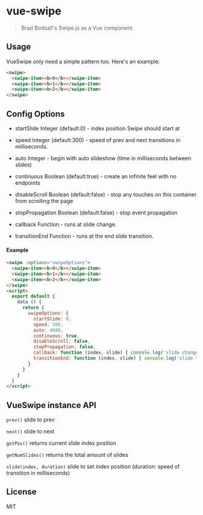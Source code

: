 # vue-swipe

> Brad Birdsall's Swipe.js as a Vue component.

## Usage

VueSwipe only need a simple pattern too. Here's an example:

```html
<swipe>
  <swipe-item><b>0</b></swipe-item>
  <swipe-item><b>1</b></swipe-item>
  <swipe-item><b>2</b></swipe-item>
</swipe>
```

## Config Options

- startSlide Integer (default:0) - index position Swipe should start at

- speed Integer (default:300) - speed of prev and next transitions in milliseconds.

- auto Integer - begin with auto slideshow (time in milliseconds between slides)

- continuous Boolean (default:true) - create an infinite feel with no endpoints

- disableScroll Boolean (default:false) - stop any touches on this container from scrolling the page

- stopPropagation Boolean (default:false) - stop event propagation

- callback Function - runs at slide change.

- transitionEnd Function - runs at the end slide transition.

#### Example

```html
<swipe :options="swipeOptions">
  <swipe-item><b>0</b></swipe-item>
  <swipe-item><b>1</b></swipe-item>
  <swipe-item><b>2</b></swipe-item>
</swipe>
<script>
  export default {
    data () {
      return {
        swipeOptions: {
          startSlide: 0,
          speed: 300,
          auto: 4000,
          continuous: true,
          disableScroll: false,
          stopPropagation: false,
          callback: function (index, slide) { console.log('slide changes') },
          transitionEnd: function (index, slide) { console.log('slide transition ends') }
        }
      }
    }
  }
</script>
```

## VueSwipe instance API

`prev()` slide to prev

`next()` slide to next

`getPos()` returns current slide index position

`getNumSlides()` returns the total amount of slides

`slide(index, duration)` slide to set index position (duration: speed of transition in milliseconds)

## License

MIT
